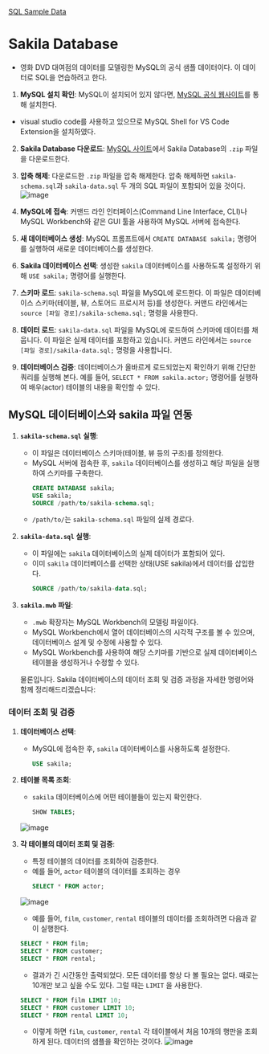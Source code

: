[SQL Sample Data](https://dev.mysql.com/doc/index-other.html)

# Sakila Database
- 영화 DVD 대여점의 데이터를 모델링한 MySQL의 공식 샘플 데이터이다. 이 데이터로 SQL을 연습하려고 한다.

1. **MySQL 설치 확인**: MySQL이 설치되어 있지 않다면, [MySQL 공식 웹사이트](https://www.mysql.com/)를 통해 설치한다.
- visual studio code를 사용하고 있으므로 MySQL Shell for VS Code Extension을 설치하였다.

2. **Sakila Database 다운로드**:  [MySQL 사이트](https://dev.mysql.com/doc/index-other.html)에서 Sakila Database의 `.zip` 파일을 다운로드한다.

3. **압축 해제**: 다운로드한 `.zip` 파일을 압축 해제한다. 압축 해제하면 `sakila-schema.sql`과 `sakila-data.sql` 두 개의 SQL 파일이 포함되어 있을 것이다.
![image](https://github.com/ChoiJeonSeok/TIL/assets/82266289/8fd59fbe-0203-4c15-8a69-37308b96420d)

4. **MySQL에 접속**: 커맨드 라인 인터페이스(Command Line Interface, CLI)나 MySQL Workbench와 같은 GUI 툴을 사용하여 MySQL 서버에 접속한다.

5. **새 데이터베이스 생성**: MySQL 프롬프트에서 `CREATE DATABASE sakila;` 명령어를 실행하여 새로운 데이터베이스를 생성한다.

6. **Sakila 데이터베이스 선택**: 생성한 `sakila` 데이터베이스를 사용하도록 설정하기 위해 `USE sakila;` 명령어를 실행한다.

7. **스키마 로드**: `sakila-schema.sql` 파일을 MySQL에 로드한다. 이 파일은 데이터베이스 스키마(테이블, 뷰, 스토어드 프로시저 등)를 생성한다. 커맨드 라인에서는 `source [파일 경로]/sakila-schema.sql;` 명령을 사용한다.

8. **데이터 로드**: `sakila-data.sql` 파일을 MySQL에 로드하여 스키마에 데이터를 채웁니다. 이 파일은 실제 데이터를 포함하고 있습니다. 커맨드 라인에서는 `source [파일 경로]/sakila-data.sql;` 명령을 사용합니다.

9. **데이터베이스 검증**: 데이터베이스가 올바르게 로드되었는지 확인하기 위해 간단한 쿼리를 실행해 본다. 예를 들어, `SELECT * FROM sakila.actor;` 명령어를 실행하여 배우(actor) 테이블의 내용을 확인할 수 있다.
 
## MySQL 데이터베이스와 sakila 파일 연동

1. **`sakila-schema.sql` 실행**:
   - 이 파일은 데이터베이스 스키마(테이블, 뷰 등의 구조)를 정의한다.
   - MySQL 서버에 접속한 후, `sakila` 데이터베이스를 생성하고 해당 파일을 실행하여 스키마를 구축한다.
     ```sql
     CREATE DATABASE sakila;
     USE sakila;
     SOURCE /path/to/sakila-schema.sql;
     ```
   - `/path/to/`는 `sakila-schema.sql` 파일의 실제 경로다.

2. **`sakila-data.sql` 실행**:
   - 이 파일에는 `sakila` 데이터베이스의 실제 데이터가 포함되어 있다.
   - 이미 `sakila` 데이터베이스를 선택한 상태(USE sakila)에서 데이터를 삽입한다.
     ```sql
     SOURCE /path/to/sakila-data.sql;
     ```

3. **`sakila.mwb` 파일**:
   - `.mwb` 확장자는 MySQL Workbench의 모델링 파일이다.
   - MySQL Workbench에서 열어 데이터베이스의 시각적 구조를 볼 수 있으며, 데이터베이스 설계 및 수정에 사용할 수 있다.
   - MySQL Workbench를 사용하여 해당 스키마를 기반으로 실제 데이터베이스 테이블을 생성하거나 수정할 수 있다.

   물론입니다. Sakila 데이터베이스의 데이터 조회 및 검증 과정을 자세한 명령어와 함께 정리해드리겠습니다:

### 데이터 조회 및 검증

1. **데이터베이스 선택**:
   - MySQL에 접속한 후, `sakila` 데이터베이스를 사용하도록 설정한다.
     ```sql
     USE sakila;
     ```

2. **테이블 목록 조회**:
   - `sakila` 데이터베이스에 어떤 테이블들이 있는지 확인한다.
     ```sql
     SHOW TABLES;
     ```
    ![image](https://github.com/ChoiJeonSeok/TIL/assets/82266289/8999b45b-6f20-48e6-9e7b-ec311035f4b8)


3. **각 테이블의 데이터 조회 및 검증**:
   - 특정 테이블의 데이터를 조회하여 검증한다. 
   - 예를 들어, `actor` 테이블의 데이터를 조회하는 경우
     ```sql
     SELECT * FROM actor;
     ```
    ![image](https://github.com/ChoiJeonSeok/TIL/assets/82266289/c9f2ab95-f3a7-4134-a740-16834b3c7a49)

    - 예를 들어, `film`, `customer`, `rental` 테이블의 데이터를 조회하려면 다음과 같이 실행한다.

     ```sql
     SELECT * FROM film;
     SELECT * FROM customer;
     SELECT * FROM rental;
     ```
    - 결과가 긴 시간동안 출력되었다. 모든 데이터를 항상 다 볼 필요는 없다. 때로는 10개만 보고 싶을 수도 있다. 그럴 때는 `LIMIT` 을 사용한다.


    ```sql
    SELECT * FROM film LIMIT 10;
    SELECT * FROM customer LIMIT 10;
    SELECT * FROM rental LIMIT 10;
    ```
    - 이렇게 하면 `film`, `customer`, `rental` 각 테이블에서 처음 10개의 행만을 조회하게 된다. 데이터의 샘플을 확인하는 것이다.
    ![image](https://github.com/ChoiJeonSeok/TIL/assets/82266289/5362c257-9cbd-4fe8-9f15-99baf51778bc)